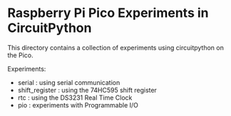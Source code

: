 # Raspberry Pi Pico Experiments in CircuitPython

This directory contains a collection of experiments using circuitpython on the Pico.

Experiments:

- serial : using serial communication
- shift_register : using the 74HC595 shift register
- rtc : using the DS3231 Real Time Clock
- pio : experiments with Programmable I/O
